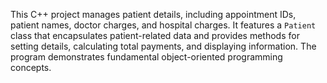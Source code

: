 This C++ project manages patient details, including appointment IDs, patient names, doctor charges, and hospital charges. It features a `Patient` class that encapsulates patient-related data and provides methods for setting details, calculating total payments, and displaying information. The program demonstrates fundamental object-oriented programming concepts.

